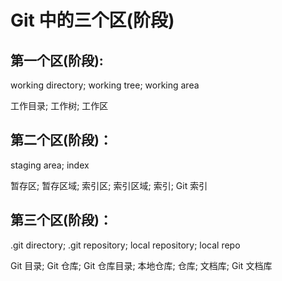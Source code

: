 # Git 中的三个区(阶段)

## 第一个区(阶段):

working directory; working tree; working area

工作目录; 工作树; 工作区

## 第二个区(阶段)：

staging area; index

暂存区; 暂存区域; 索引区; 索引区域; 索引; Git 索引

## 第三个区(阶段)：

.git directory; .git repository; local repository; local repo

Git 目录; Git 仓库; Git 仓库目录; 本地仓库; 仓库; 文档库; Git 文档库
